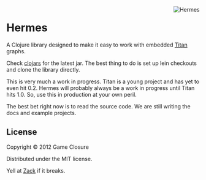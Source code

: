 <img src="http://upload.wikimedia.org/wikipedia/en/c/cb/FuturamaHermesConrad.png"  alt="Hermes" title="Hermes" align="right" height=/>

# Hermes

A Clojure library designed to make it easy to work with embedded [Titan](http://thinkaurelius.github.com/titan/) graphs. 

Check [clojars](https://clojars.org/hermes) for the latest jar. The best thing to do is set up lein checkouts and clone the library directly. 

This is very much a work in progress. Titan is a young project and has
yet to even hit 0.2. Hermes will probably always be a work in progress
until Titan hits 1.0. So, use this in production at your own peril.

The best bet right now is to read the source code. We are still writing the docs and example projects. 

## License

Copyright © 2012 Game Closure

Distributed under the MIT license. 

Yell at [Zack](http://www.twitter.com/ZackMaril) if it breaks. 

